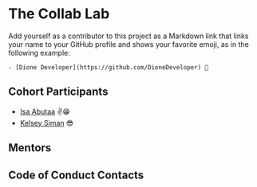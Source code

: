 # The Collab Lab

Add yourself as a contributor to this project as a Markdown link that links your name to your GitHub profile and shows your favorite emoji, as in the following example:

    - [Dione Developer](https://github.com/DioneDeveloper) 💅

## Cohort Participants

- [Isa Abutaa](https://github.com/isaabutaa) ✌😁
- [Kelsey Siman](https://github.com/ksiman14) :sunglasses:

## Mentors

## Code of Conduct Contacts
